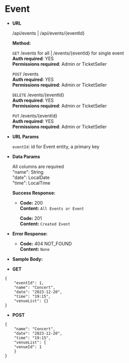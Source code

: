 # **Event**

- **URL**

  /api/events | /api/events/{eventId}
  
  **Method:**

  `GET` /events for all | /events/{eventId} for single event<br />
  **Auth required**: YES<br />
  **Permissions required**: Admin or TicketSeller<br />

  `POST` /events<br />
  **Auth required**: YES<br />
  **Permissions required**: Admin or TicketSeller<br />

  `DELETE` /events/{eventId}<br />
  **Auth required**: YES<br />
  **Permissions required**: Admin or TicketSeller<br />

  `PUT` /events/{eventId}<br />
  **Auth required**: YES<br />
  **Permissions required**: Admin or TicketSeller<br />

- **URL Params**

  `eventId`: id for Event entity, a primary key
  
- **Data Params**

  All columns are required<br />
  "name": String <br />
  "date": LocalDate<br />
  "time": LocalTime
  
  **Success Response:**

  - **Code:** 200 <br />
    **Content:** `All Events or Event`

    **Code:** 201 <br />
    **Content:** `Created Event`

- **Error Response:**

  - **Code:** 404 NOT_FOUND <br />
    **Content:** `None`

- **Sample Body:**

- **GET**

```
{
	"eventId": 1,
	"name": "Concert",
	"date": "2023-12-20",
	"time": "19:15",
	"venueList": {}
}
```

- **POST**

```
{
	"name": "Concert",
	"date": "2023-12-20",
	"time": "19:15",
	"venueList": {
    "venueId": 1
	}
}
```

